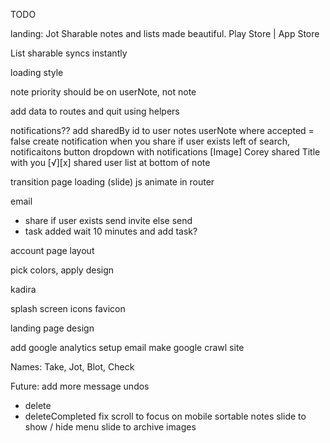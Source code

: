 TODO


landing:
  Jot
  Sharable notes and lists made beautiful.
  Play Store | App Store
  
  List
    sharable
    syncs instantly
    

loading style

note priority should be on userNote, not note

add data to routes and quit using helpers

notifications??
  add sharedBy id to user notes
  userNote where accepted = false
  create notification when you share if user exists
  left of search, notificaitons button
  dropdown with notifications
    [Image] Corey shared Title with you [√][x]
shared user list at bottom of note

transition page loading (slide) js animate in router

email
  - share
    if user exists
      send invite
    else
      send
  - task added
    wait 10 minutes and add task?

account page layout

pick colors, apply design

kadira

splash screen
icons
favicon

landing page design

add google analytics
setup email
make google crawl site

Names: Take, Jot, Blot, Check

Future:
add more message undos
  - delete
  - deleteCompleted
fix scroll to focus on mobile
sortable notes
slide to show / hide menu
slide to archive
images